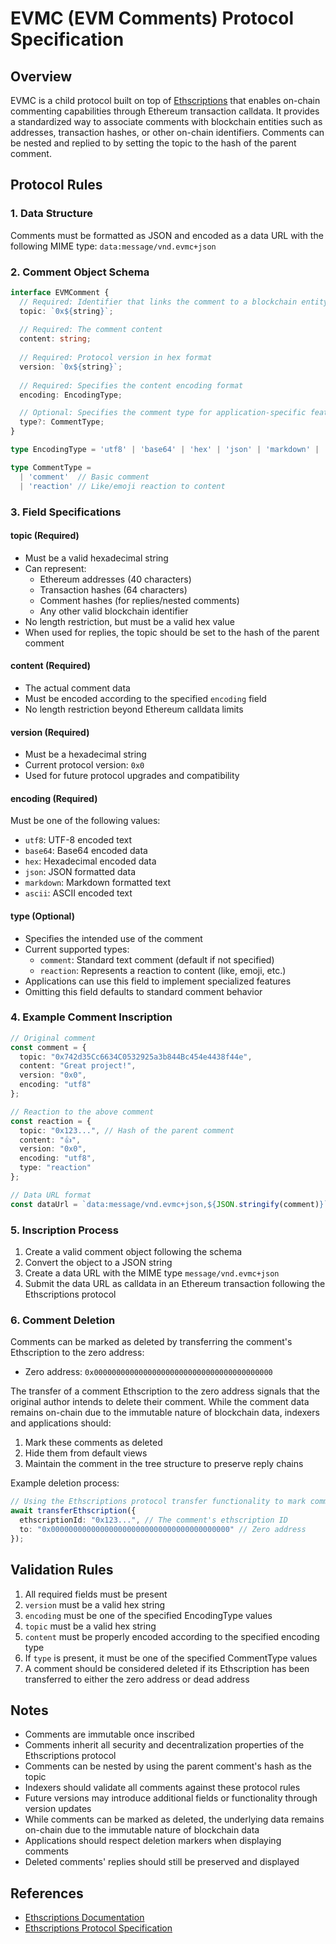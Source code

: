 # EVMC (EVM Comments) Protocol Specification

## Overview
EVMC is a child protocol built on top of [Ethscriptions](https://docs.ethscriptions.com/) that enables on-chain commenting capabilities through Ethereum transaction calldata. It provides a standardized way to associate comments with blockchain entities such as addresses, transaction hashes, or other on-chain identifiers. Comments can be nested and replied to by setting the topic to the hash of the parent comment.

## Protocol Rules

### 1. Data Structure
Comments must be formatted as JSON and encoded as a data URL with the following MIME type:
`data:message/vnd.evmc+json`


### 2. Comment Object Schema
```typescript
interface EVMComment {
  // Required: Identifier that links the comment to a blockchain entity
  topic: `0x${string}`;  
  
  // Required: The comment content
  content: string;
  
  // Required: Protocol version in hex format
  version: `0x${string}`;
  
  // Required: Specifies the content encoding format
  encoding: EncodingType;

  // Optional: Specifies the comment type for application-specific features
  type?: CommentType;
}

type EncodingType = 'utf8' | 'base64' | 'hex' | 'json' | 'markdown' | 'ascii';

type CommentType = 
  | 'comment'  // Basic comment
  | 'reaction' // Like/emoji reaction to content
```

### 3. Field Specifications

#### topic (Required)
- Must be a valid hexadecimal string
- Can represent:
  - Ethereum addresses (40 characters)
  - Transaction hashes (64 characters)
  - Comment hashes (for replies/nested comments)
  - Any other valid blockchain identifier
- No length restriction, but must be a valid hex value
- When used for replies, the topic should be set to the hash of the parent comment

#### content (Required)
- The actual comment data
- Must be encoded according to the specified `encoding` field
- No length restriction beyond Ethereum calldata limits

#### version (Required)
- Must be a hexadecimal string
- Current protocol version: `0x0`
- Used for future protocol upgrades and compatibility

#### encoding (Required)
Must be one of the following values:
- `utf8`: UTF-8 encoded text
- `base64`: Base64 encoded data
- `hex`: Hexadecimal encoded data
- `json`: JSON formatted data
- `markdown`: Markdown formatted text
- `ascii`: ASCII encoded text

#### type (Optional)
- Specifies the intended use of the comment
- Current supported types:
  - `comment`: Standard text comment (default if not specified)
  - `reaction`: Represents a reaction to content (like, emoji, etc.)
- Applications can use this field to implement specialized features
- Omitting this field defaults to standard comment behavior

### 4. Example Comment Inscription

```typescript
// Original comment
const comment = {
  topic: "0x742d35Cc6634C0532925a3b844Bc454e4438f44e",
  content: "Great project!",
  version: "0x0",
  encoding: "utf8"
};

// Reaction to the above comment
const reaction = {
  topic: "0x123...", // Hash of the parent comment
  content: "👍",
  version: "0x0",
  encoding: "utf8",
  type: "reaction"
};

// Data URL format
const dataUrl = `data:message/vnd.evmc+json,${JSON.stringify(comment)}`;
```

### 5. Inscription Process
1. Create a valid comment object following the schema
2. Convert the object to a JSON string
3. Create a data URL with the MIME type `message/vnd.evmc+json`
4. Submit the data URL as calldata in an Ethereum transaction following the Ethscriptions protocol

### 6. Comment Deletion
Comments can be marked as deleted by transferring the comment's Ethscription to the zero address:
- Zero address: `0x0000000000000000000000000000000000000000`

The transfer of a comment Ethscription to the zero address signals that the original author intends to delete their comment. While the comment data remains on-chain due to the immutable nature of blockchain data, indexers and applications should:
1. Mark these comments as deleted
2. Hide them from default views
3. Maintain the comment in the tree structure to preserve reply chains

Example deletion process:
```typescript
// Using the Ethscriptions protocol transfer functionality to mark comment as deleted
await transferEthscription({
  ethscriptionId: "0x123...", // The comment's ethscription ID
  to: "0x0000000000000000000000000000000000000000" // Zero address
});
```

## Validation Rules
1. All required fields must be present
2. `version` must be a valid hex string
3. `encoding` must be one of the specified EncodingType values
4. `topic` must be a valid hex string
5. `content` must be properly encoded according to the specified encoding type
6. If `type` is present, it must be one of the specified CommentType values
7. A comment should be considered deleted if its Ethscription has been transferred to either the zero address or dead address

## Notes
- Comments are immutable once inscribed
- Comments inherit all security and decentralization properties of the Ethscriptions protocol
- Comments can be nested by using the parent comment's hash as the topic
- Indexers should validate all comments against these protocol rules
- Future versions may introduce additional fields or functionality through version updates
- While comments can be marked as deleted, the underlying data remains on-chain due to the immutable nature of blockchain data
- Applications should respect deletion markers when displaying comments
- Deleted comments' replies should still be preserved and displayed

## References
- [Ethscriptions Documentation](https://docs.ethscriptions.com/)
- [Ethscriptions Protocol Specification](https://docs.ethscriptions.com/overview/protocol-specification)
